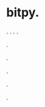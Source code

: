 # bitpy.
.
.
.
.












.






















































.
























.



























.











































































.
